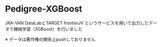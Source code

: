 # Pedigree-XGBoost

JRA-VAN DataLabとTARGET frontierJV
というサービスを用いて出力したデータで機械学習（XGBoost）を行いました



※ データは著作権の関係上pushしておりません